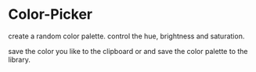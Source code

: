 # Color-Picker

create a random color palette. control the hue, brightness and saturation.

save the color you like to the clipboard or and save the color palette to the library.
